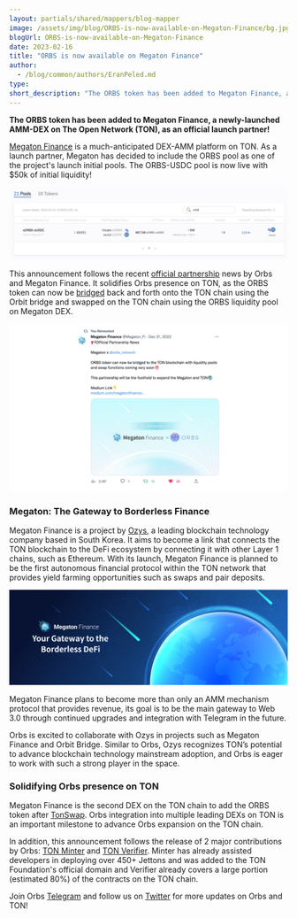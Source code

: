 ```yaml
---
layout: partials/shared/mappers/blog-mapper
image: /assets/img/blog/ORBS-is-now-available-on-Megaton-Finance/bg.jpg
blogUrl: ORBS-is-now-available-on-Megaton-Finance
date: 2023-02-16
title: "ORBS is now available on Megaton Finance"
author:
  - /blog/common/authors/EranPeled.md
type:
short_description: "The ORBS token has been added to Megaton Finance, a newly-launched AMM-DEX on The Open Network (TON), as an official launch partner!"
---
```


**The ORBS token has been added to Megaton Finance, a newly-launched AMM-DEX on The Open Network (TON), as an official launch partner!**

[Megaton Finance](https://megaton.fi/) is a much-anticipated DEX-AMM platform on TON. As a launch partner, Megaton has decided to include the ORBS pool as one of the project's launch initial pools. The ORBS-USDC pool is now live with $50k of initial liquidity!

![pool](/assets/img/blog/ORBS-is-now-available-on-Megaton-Finance/image1.png)


This announcement follows the recent [official partnership](https://twitter.com/Megaton_Fi/status/1605478089634586624) news by Orbs and Megaton Finance. It solidifies Orbs presence on TON, as the ORBS token can now be [bridged](https://www.orbs.com/ORBS-available-on-Orbit-Bridge-and-Megaton-Finance-DEX/) back and forth onto the TON chain using the Orbit bridge and swapped on the TON chain using the ORBS liquidity pool on Megaton DEX.

![tweet](/assets/img/blog/ORBS-is-now-available-on-Megaton-Finance/image2.png)



### Megaton: The Gateway to Borderless Finance

Megaton Finance is a project by [Ozys](https://ozys.io/), a leading blockchain technology company based in South Korea. It aims to become a link that connects the TON blockchain to the DeFi ecosystem by connecting it with other Layer 1 chains, such as Ethereum. With its launch, Megaton Finance is planned to be the first autonomous financial protocol within the TON network that provides yield farming opportunities such as swaps and pair deposits.

![banner](/assets/img/blog/ORBS-is-now-available-on-Megaton-Finance/image3.webp)


Megaton Finance plans to become more than only an AMM mechanism protocol that provides revenue, its goal is to be the main gateway to Web 3.0 through continued upgrades and integration with Telegram in the future.

Orbs is excited to collaborate with Ozys in projects such as Megaton Finance and Orbit Bridge. Similar to Orbs, Ozys recognizes TON’s potential to advance blockchain technology mainstream adoption, and Orbs is eager to work with such a strong player in the space.


### Solidifying Orbs presence on TON

Megaton Finance is the second DEX on the TON chain to add the ORBS token after [TonSwap](https://www.orbs.com/Orbs-added-to-TonSwap-DEX-on-TON/). Orbs integration into multiple leading DEXs on TON is an important milestone to advance Orbs expansion on the TON chain. 

In addition, this announcement follows the release of 2 major contributions by Orbs: [TON Minter](https://www.orbs.com/Announcing-TON-Minter-by-Orbs/) and [TON Verifier](https://www.orbs.com/Announcing-TON-Verifier-by-Orbs/). Minter has already assisted developers in deploying over 450+ Jettons and was added to the TON Foundation's official domain and Verifier already covers a large portion (estimated 80%) of the contracts on the TON chain.

Join Orbs [Telegram](https://t.me/OrbsNetwork) and follow us on [Twitter](https://twitter.com/orbs_network) for more updates on Orbs and TON!

